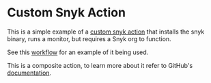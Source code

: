# Custom Snyk Action

This is a simple example of a [custom snyk action](.github/actions/custom-snyk/action.yml) that installs the snyk binary, runs a monitor, but requires a Snyk org to function.

See this [workflow](.github/actions/custom-snyk/action.yml) for an example of it being used.

This is a composite action, to learn more about it refer to GitHub's [documentation](https://docs.github.com/en/actions/creating-actions/creating-a-composite-action#creating-an-action-metadata-file).
